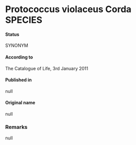 Protococcus violaceus Corda SPECIES
=======

#### Status
SYNONYM

#### According to
The Catalogue of Life, 3rd January 2011

#### Published in
null

#### Original name
null

### Remarks
null